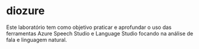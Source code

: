 # diozure
Este laboratório tem como objetivo praticar e aprofundar o uso das ferramentas Azure Speech Studio e Language Studio focando na análise de fala e linguagem natural. 
